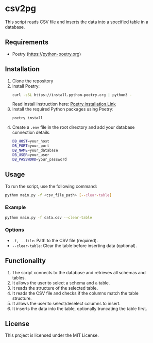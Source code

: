 # csv2pg

This script reads CSV file and inserts the data into a specified table in a database.

## Requirements

- Poetry (https://python-poetry.org)

## Installation

1. Clone the repository
2. Install Poetry:
    ```sh
    curl -sSL https://install.python-poetry.org | python3 -
    ```
    Read install instruction here: [Poetry installation Link](https://python-poetry.org/docs/#installing-with-the-official-installer)
3. Install the required Python packages using Poetry:
    ```sh
    poetry install
    ```
4. Create a `.env` file in the root directory and add your database connection details.
    ```sh
    DB_HOST=your_host
    DB_PORT=your_port
    DB_NAME=your_database
    DB_USER=your_user
    DB_PASSWORD=your_password
    ```

## Usage

To run the script, use the following command:

```sh
python main.py -f <csv_file_path> [--clear-table]
```

### Example

```sh
python main.py -f data.csv --clear-table
```

### Options

- `-f, --file`: Path to the CSV file (required).
- `--clear-table`: Clear the table before inserting data (optional).

## Functionality

1. The script connects to the database and retrieves all schemas and tables.
2. It allows the user to select a schema and a table.
3. It reads the structure of the selected table.
4. It reads the CSV file and checks if the columns match the table structure.
5. It allows the user to select/deselect columns to insert.
6. It inserts the data into the table, optionally truncating the table first.

## License

This project is licensed under the MIT License.
